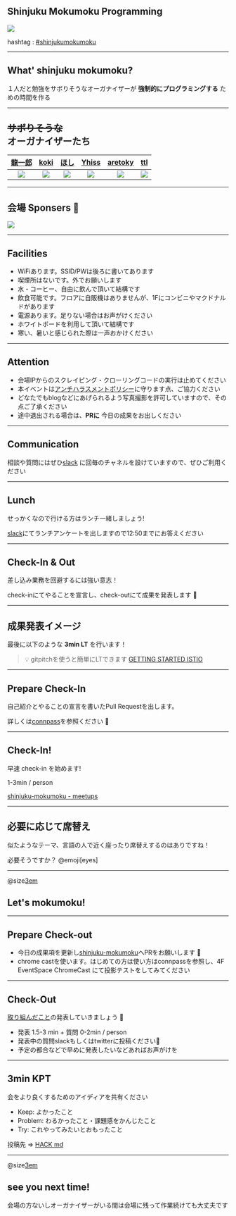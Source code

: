 ## Shinjuku Mokumoku Programming

![](/assets/images/shinjuku-mokumoku-banner.png)

hashtag : [#shinjukumokumoku](https://twitter.com/hashtag/shinjukumokumoku)

---

## What' shinjuku mokumoku?

１人だと勉強をサボりそうなオーガナイザーが **強制的にプログラミングする** ための時間を作る

---

## ~~サボりそうな~~<br>オーガナイザーたち

[龍一郎](https://twitter.com/K_Ryuichirou) | [koki](https://twitter.com/kkoki_1023) | [ほし](https://twitter.com/cidermitaina) | [Yhiss](https://twitter.com/Yhiss) | [aretoky](https://github.com/aretoky) | [ttl](https://twitter.com/)
:---: | :---: | :---: | :---: | :---: | :---:
![](https://avatars3.githubusercontent.com/u/30427632?s=100&v=4) | ![](https://avatars1.githubusercontent.com/u/28473371?s=100&v=4) | ![](https://avatars1.githubusercontent.com/u/23610884?s=100&v=4)  | ![](https://avatars2.githubusercontent.com/u/39427270?s=100&v=4) | ![](https://avatars3.githubusercontent.com/u/4887965?s=100&v=4) | ![](https://avatars3.githubusercontent.com/u/1057490?s=100&v=4) 

---

## 会場 Sponsers 👏

![](/assets/images/sponsers/repro-logo-colored.png)

---

## Facilities

- WiFiあります。SSID/PWは後ろに書いてあります
- 喫煙所はないです。外でお願いします
- 水・コーヒー、自由に飲んで頂いて結構です
- 飲食可能です。フロアに自販機はありませんが、1Fにコンビニやマクドナルドがあります
- 電源あります。足りない場合はお声がけください
- ホワイトボードを利用して頂いて結構です
- 寒い、暑いと感じられた際は一声おかけください

---

## Attention

- 会場IPからのスクレイピング・クローリングコードの実行は止めてください
- 本イベントは[アンチハラスメントポリシー](http://25.ruby.or.jp/coc.ja.html)に守ります点、ご協力ください
- どなたでもblogなどにあげられるよう写真撮影を許可していますので、その点ご了承ください
- 途中退出される場合は、**PRに** 今日の成果をお出しください

---

## Communication

相談や質問にはぜひ[slack](https://shinjuku-mokumoku.slack.com/) に回毎のチャネルを設けていますので、ぜひご利用ください

---

## Lunch

せっかくなので行ける方はランチ一緒しましょう!

[slack](https://shinjuku-mokumoku.slack.com/)にてランチアンケートを出しますので12:50までにお答えください

---

## Check-In & Out

差し込み業務を回避するには強い意志！

check-inにてやることを宣言し、check-outにて成果を発表します 💪

---

## 成果発表イメージ

最後に以下のような **3min LT** を行います！

> 💡 gitpitchを使うと簡単にLTできます
> [GETTING STARTED ISTIO](https://gitpitch.com/threetreeslight/slides/master?p=shinjuku-mokumoku/17)


---

## Prepare Check-In

自己紹介とやることの宣言を書いたPull Requestを出します。

詳しくは[connpass](https://shinjuku-moku.connpass.com)を参照ください 🙏

---

## Check-In!

早速 check-in を始めます!

1-3min / person

[shinjuku-mokumoku - meetups](https://github.com/shinjuku-mokumoku/shinjuku-mokumoku/blob/master/meetups)

---

## 必要に応じて席替え

似たようなテーマ、言語の人で近く座ったり席替えするのはありですね！

必要そうですか？ @emoji[eyes]

---

@size[3em](💪)

## Let's mokumoku!

---

## Prepare Check-out

- 今日の成果項を更新し[shinjuku-mokumoku](https://github.com/shinjuku-mokumoku/shinjuku-mokumoku)へPRをお願いします 🎉
- chrome castを使います。はじめての方は使い方はconnpassを参照し、4F EventSpace ChromeCast にて投影テストをしてみてください

---

## Check-Out

[取り組んだこと](https://github.com/shinjuku-mokumoku/shinjuku-mokumoku/blob/master/meetups)の発表していきましょう 👏

- 発表 1.5-3 min + 質問 0-2min / person
- 発表中の質問slackもしくはtwitterに投稿ください💪
- 予定の都合などで早めに発表したいなどあればお声がけを

---

## 3min KPT

会をより良くするためのアイディアを共有ください

- Keep: よかったこと
- Problem: わるかったこと・課題感をかんじたこと
- Try: これやってみたいとおもったこと

投稿先 => [HACK md](https://hackmd.io)

---

@size[3em](👋)

## see you next time!

会場の方ないしオーガナイザーがいる間は会場に残って作業続けても大丈夫です
